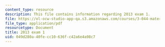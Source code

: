 ```yaml
---
content_type: resource
description: This file contains information regarding 2013 exam 1.
file: https://ol-ocw-studio-app-qa.s3.amazonaws.com/courses/3-044-materials-processing-spring-2013/049d280a40fecc10636fc42a6e4a98c7_MIT3_044S13_2013exam1.pdf
file_type: application/pdf
resourcetype: Document
title: 2013 exam 1
uid: 049d280a-40fe-cc10-636f-c42a6e4a98c7
---
```

